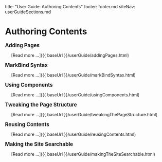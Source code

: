 <frontmatter>
  title: "User Guide: Authoring Contents"
  footer: footer.md
  siteNav: userGuideSections.md
</frontmatter>

<include src="../common/header.md" />

<div class="website-content">

# Authoring Contents

<big>**Adding Pages**</big>

<blockquote>

<include src="addingPages.md#overview" inline />
</blockquote>

&nbsp;&nbsp;&nbsp;&nbsp; [Read more ...]({{ baseUrl }}/userGuide/addingPages.html)


<big>**MarkBind Syntax**</big>

<blockquote>

<include src="markBindSyntax.md#overview" inline />
</blockquote>

&nbsp;&nbsp;&nbsp;&nbsp; [Read more ...]({{ baseUrl }}/userGuide/markBindSyntax.html)



<big>**Using Components**</big>

<blockquote>

<include src="usingComponents.md#components-overview" inline />
</blockquote>

&nbsp;&nbsp;&nbsp;&nbsp; [Read more ...]({{ baseUrl }}/userGuide/usingComponents.html)



<big>**Tweaking the Page Structure**</big>

<blockquote>

<include src="tweakingThePageStructure.md#overview" inline />
</blockquote>

&nbsp;&nbsp;&nbsp;&nbsp; [Read more ...]({{ baseUrl }}/userGuide/tweakingThePageStructure.html)


<big>**Reusing Contents**</big>

<blockquote>

<include src="reusingContents.md#overview" inline />
</blockquote>

&nbsp;&nbsp;&nbsp;&nbsp; [Read more ...]({{ baseUrl }}/userGuide/reusingContents.html)



<big>**Making the Site Searchable**</big>

<blockquote>

<include src="makingTheSiteSearchable.md#overview" inline />
</blockquote>

&nbsp;&nbsp;&nbsp;&nbsp; [Read more ...]({{ baseUrl }}/userGuide/makingTheSiteSearchable.html)


</div>
